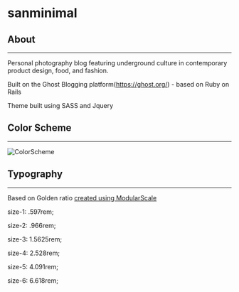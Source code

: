# sanminimal

## About
---

Personal photography blog featuring underground culture in contemporary product design, food, and fashion.

Built on the Ghost Blogging platform(https://ghost.org/) - based on Ruby on Rails

Theme built using SASS and Jquery

## Color Scheme
---
![ColorScheme](http://i.imgur.com/ni7nYWd.png)

## Typography
---	

Based on Golden ratio [created using ModularScale](http://www.modularscale.com/?1.5625&&1.618)

size-1: .597rem; 

size-2: .966rem; 

size-3: 1.5625rem;

size-4: 2.528rem; 

size-5: 4.091rem;

size-6: 6.618rem;
